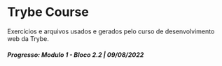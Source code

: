 # Trybe Course
Exercícios e arquivos usados e gerados pelo curso de desenvolvimento web da Trybe.

##### Progresso: Modulo 1 - Bloco 2.2 | 09/08/2022
